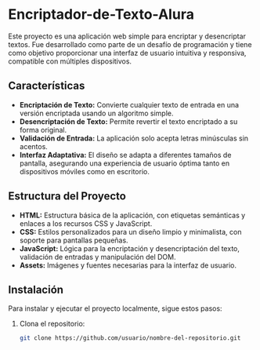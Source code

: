 # Encriptador-de-Texto-Alura
Este proyecto es una aplicación web simple para encriptar y desencriptar textos. Fue desarrollado como parte de un desafío de programación y tiene como objetivo proporcionar una interfaz de usuario intuitiva y responsiva, compatible con múltiples dispositivos.

## Características

- **Encriptación de Texto:** Convierte cualquier texto de entrada en una versión encriptada usando un algoritmo simple.
- **Desencriptación de Texto:** Permite revertir el texto encriptado a su forma original.
- **Validación de Entrada:** La aplicación solo acepta letras minúsculas sin acentos.
- **Interfaz Adaptativa:** El diseño se adapta a diferentes tamaños de pantalla, asegurando una experiencia de usuario óptima tanto en dispositivos móviles como en escritorio.

## Estructura del Proyecto

- **HTML:** Estructura básica de la aplicación, con etiquetas semánticas y enlaces a los recursos CSS y JavaScript.
- **CSS:** Estilos personalizados para un diseño limpio y minimalista, con soporte para pantallas pequeñas.
- **JavaScript:** Lógica para la encriptación y desencriptación del texto, validación de entradas y manipulación del DOM.
- **Assets:** Imágenes y fuentes necesarias para la interfaz de usuario.

## Instalación

Para instalar y ejecutar el proyecto localmente, sigue estos pasos:

1. Clona el repositorio:
   ```bash
   git clone https://github.com/usuario/nombre-del-repositorio.git
